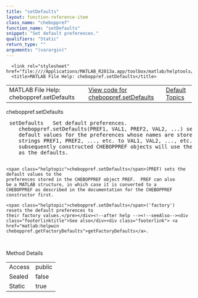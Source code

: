 ```yaml
---
title: "setDefaults"
layout: function-reference-item
class_name: "cheboppref"
function_name: "setDefaults"
snippet: "Set default preferences."
qualifiers: "Static"
return_type: ""
arguments: "(varargin)"
---
```


<html>
   <head>
      <meta http-equiv="Content-Type" content="text/html; charset=utf-8">
   
      <link rel="stylesheet" href="file:////Applications/MATLAB_R2013a.app/toolbox/matlab/helptools/private/helpwin.css">
      <title>MATLAB File Help: cheboppref.setDefaults</title>
   </head>
   <body>
      <!--Single-page help-->
      <table border="0" cellspacing="0" width="100%">
         <tr class="subheader">
            <td class="headertitle">MATLAB File Help: cheboppref.setDefaults</td>
            <td class="subheader-left"><a href="matlab:edit cheboppref.setDefaults">View code for cheboppref.setDefaults</a></td>
            <td class="subheader-right"><a href="matlab:helpwin">Default Topics</a></td>
         </tr>
      </table>
      <div class="title">cheboppref.setDefaults</div>
      <div class="helptext"><pre><!--helptext --> <span class="helptopic">setDefaults</span>   Set default preferences.
    <span class="helptopic">cheboppref.setDefaults</span>(PREF1, VAL1, PREF2, VAL2, ...) sets the
    default values for the preferences whose names are stored in the
    strings PREF1, PREF2, ..., etc. to VAL1, VAL2, ..., etc.  All
    subsequently constructed CHEBOPPREF objects will use these values
    as the defaults.
 
    <span class="helptopic">cheboppref.setDefaults</span>(PREF) sets the default values to the
    preferences stored in the CHEBOPPREF object PREF.  PREF can also
    be a MATLAB structure, in which case it is converted to a
    CHEBOPPREF as described in the documentation for the CHEBOPPREF
    constructor first.
 
    <span class="helptopic">cheboppref.setDefaults</span>('factory') resets the default preferences to
    their factory values.</pre></div><!--after help --><!--seeAlso--><div class="footerlinktitle">See also</div><div class="footerlink"> <a href="matlab:helpwin cheboppref.getFactoryDefaults">getFactoryDefaults</a>.
</div>
      <!--Method-->
      <div class="sectiontitle">Method Details</div>
      <table class="class-details">
         <tr>
            <td class="class-detail-label">Access</td>
            <td>public</td>
         </tr>
         <tr>
            <td class="class-detail-label">Sealed</td>
            <td>false</td>
         </tr>
         <tr>
            <td class="class-detail-label">Static</td>
            <td>true</td>
         </tr>
      </table>
   </body>
</html>
